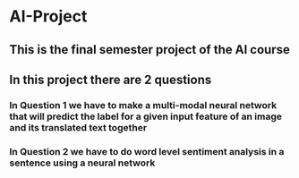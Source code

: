 # AI-Project
## This is the final semester project of the AI course 
## In this project there are 2 questions 
### In Question 1 we have to make a multi-modal neural network that will predict the label for a given input feature of an image and its translated text together
### In Question 2 we have to do word level sentiment analysis in a sentence using a neural network
